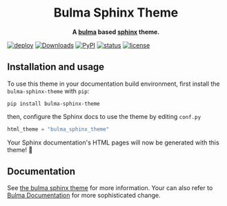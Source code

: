 <h1 align="center">
  Bulma Sphinx Theme
</h1>

<p align="center">
  <strong>
    A <a href="https://bulma.io/">bulma</a> based <a href="https://www.sphinx-doc.org/en/master/">sphinx</a> theme.
  </strong>
</p>

<!-- start badges -->

[![deploy](https://img.shields.io/readthedocs/bulma-sphinx-theme?style=flat-square&logo=readthedocs&logoColor=white)](https://bulma-sphinx-theme.readthedocs.io/en/latest/)
[![Downloads](https://img.shields.io/pypi/dm/bulma-sphinx-theme.svg?style=flat-square)](https://pypistats.org/packages/bulma-sphinx-theme)
[![PyPI](https://img.shields.io/pypi/v/bulma-sphinx-theme?style=flat-square&logo=python&logoColor=white&color=orange)](https://pypi.org/project/bulma-sphinx-theme/)
[![status](https://img.shields.io/pypi/status/bulma-sphinx-theme.svg?style=flat-square)](https://pypi.org/project/bulma-sphinx-theme/)
[![license](https://img.shields.io/pypi/l/bulma-sphinx-theme.svg?style=flat-square&logo=opensourceinitiative&logoColor=white)](https://github.com/zclab/bulma-sphinx-theme/blob/main/LICENSE)

<!-- end badges -->

## Installation and usage

<!-- start quickstart -->

To use this theme in your documentation build environment, first install the `bulma-sphinx-theme` with `pip`:

```
pip install bulma-sphinx-theme
```

then, configure the Sphinx docs to use the theme by editing `conf.py`

```python
html_theme = "bulma_sphinx_theme"
```

Your Sphinx documentation's HTML pages will now be generated with this theme! 🎉

<!-- end quickstart -->

## Documentation

See [the bulma sphinx theme](https://bulma-sphinx-theme.readthedocs.io/en/latest/) for more information. Your can also refer to [Bulma Documentation](https://bulma.io/) for more sophisticated change.
